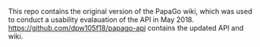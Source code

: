 This repo contains the original version of the PapaGo wiki, which was used to conduct a usability evalauation of the API in May 2018.
https://github.com/dpw105f18/papago-api contains the updated API and wiki.
